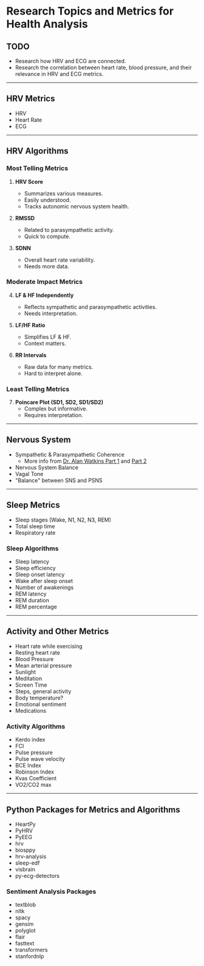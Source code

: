 # Research Topics and Metrics for Health Analysis

## TODO

- Research how HRV and ECG are connected.
- Research the correlation between heart rate, blood pressure, and their relevance in HRV and ECG metrics.

---

## HRV Metrics

- HRV
- Heart Rate
- ECG

---

## HRV Algorithms

### Most Telling Metrics

1. **HRV Score**
    - Summarizes various measures.
    - Easily understood.
    - Tracks autonomic nervous system health.

2. **RMSSD**
    - Related to parasympathetic activity.
    - Quick to compute.

3. **SDNN**
    - Overall heart rate variability.
    - Needs more data.

### Moderate Impact Metrics

4. **LF & HF Independently**
    - Reflects sympathetic and parasympathetic activities.
    - Needs interpretation.

5. **LF/HF Ratio**
    - Simplifies LF & HF.
    - Context matters.

6. **RR Intervals**
    - Raw data for many metrics.
    - Hard to interpret alone.

### Least Telling Metrics

7. **Poincare Plot (SD1, SD2, SD1/SD2)**
    - Complex but informative.
    - Requires interpretation.

---

## Nervous System

- Sympathetic & Parasympathetic Coherence
    - More info from [Dr. Alan Watkins Part 1](https://youtu.be/q06YIWCR2Js?si=CEQqyBROOto1FCww) and [Part 2](https://youtu.be/Q_fFattg8N0?si=p20w-aUUBnXMgY6e)
- Nervous System Balance
- Vagal Tone
- "Balance" between SNS and PSNS

---

## Sleep Metrics

- Sleep stages (Wake, N1, N2, N3, REM)
- Total sleep time
- Respiratory rate

### Sleep Algorithms

- Sleep latency
- Sleep efficiency
- Sleep onset latency
- Wake after sleep onset
- Number of awakenings
- REM latency
- REM duration
- REM percentage

---

## Activity and Other Metrics

- Heart rate while exercising
- Resting heart rate
- Blood Pressure
- Mean arterial pressure
- Sunlight
- Meditation
- Screen Time
- Steps, general activity
- Body temperature?
- Emotional sentiment
- Medications

### Activity Algorithms

- Kerdo index
- FCI
- Pulse pressure
- Pulse wave velocity
- BCE Index
- Robinson Index
- Kvas Coefficient
- VO2/CO2 max

---

## Python Packages for Metrics and Algorithms

- HeartPy
- PyHRV
- PyEEG
- hrv
- biosppy
- hrv-analysis
- sleep-edf
- visbrain
- py-ecg-detectors

### Sentiment Analysis Packages

- textblob
- nltk
- spacy
- gensim
- polyglot
- flair
- fasttext
- transformers
- stanfordnlp
